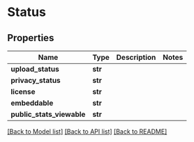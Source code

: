 # Status

## Properties
Name | Type | Description | Notes
------------ | ------------- | ------------- | -------------
**upload_status** | **str** |  | 
**privacy_status** | **str** |  | 
**license** | **str** |  | 
**embeddable** | **str** |  | 
**public_stats_viewable** | **str** |  | 

[[Back to Model list]](../README.md#documentation-for-models) [[Back to API list]](../README.md#documentation-for-api-endpoints) [[Back to README]](../README.md)


